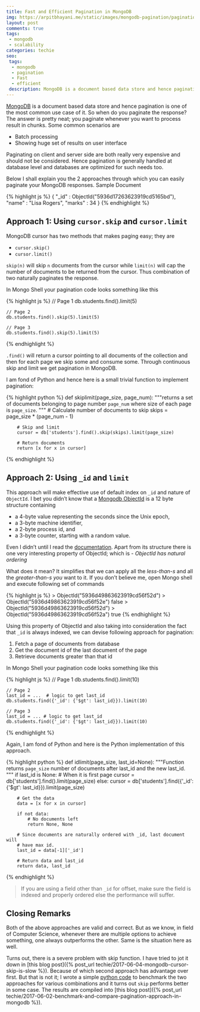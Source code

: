 ```yaml
---
title: Fast and Efficient Pagination in MongoDB
img: https://arpitbhayani.me/static/images/mongodb-pagination/pagination-in-mongod.jpg
layout: post
comments: true
tags:
 - mongodb
 - scalability
categories: techie
seo:
 tags:
  - mongodb
  - pagination
  - Fast
  - efficient
 description: MongoDB is a document based data store and hence pagination is one of the most common use case of it. Find out how you can paginate the results ...
---
```


[MongoDB](https://www.mongodb.com/) is a document based data store and hence pagination is one of the most common use case of it. So when do you paginate the response? The answer is pretty neat; you paginate whenever you want to process result in chunks. Some common scenarios are

- Batch processing
- Showing huge set of results on user interface

Paginating on client and server side are both really very expensive and should not be considered. Hence pagination is generally handled at database level and databases are optimized for such needs too.

Below I shall explain you the 2 approaches through which you can easily paginate your MongoDB responses.
Sample Document

{% highlight js %}
    {
        "_id" : ObjectId("5936d17263623919cd5165bd"),
        "name" : "Lisa Rogers",
        "marks" : 34
    }
{% endhighlight %}

## Approach 1: Using `cursor.skip` and `cursor.limit`

MongoDB cursor has two methods that makes paging easy; they are

- `cursor.skip()`
- `cursor.limit()`

`skip(n)` will skip `n` documents from the cursor while `limit(n)` will cap the number of documents to be returned from the cursor. Thus combination of two naturally paginates the response.

In Mongo Shell your pagination code looks something like this

{% highlight js %}
    // Page 1
    db.students.find().limit(5)

    // Page 2
    db.students.find().skip(5).limit(5)

    // Page 3
    db.students.find().skip(5).limit(5)
{% endhighlight %}

`.find()` will return a cursor pointing to all documents of the collection and then for each page we skip some and consume some. Through continuous skip and limit we get pagination in MongoDB.

I am fond of Python and hence here is a small trivial function to implement pagination:

{% highlight python %}
    def skiplimit(page_size, page_num):
        """returns a set of documents belonging to page number `page_num`
        where size of each page is `page_size`.
        """
        # Calculate number of documents to skip
        skips = page_size * (page_num - 1)

        # Skip and limit
        cursor = db['students'].find().skip(skips).limit(page_size)

        # Return documents
        return [x for x in cursor]
{% endhighlight %}

## Approach 2: Using `_id` and `limit`

This approach will make effective use of default index on `_id` and nature of `ObjectId`.
I bet you didn’t know that a [Mongodb ObjectId](https://docs.mongodb.com/manual/reference/bson-types/#objectid) is a 12 byte structure containing

- a 4-byte value representing the seconds since the Unix epoch,
- a 3-byte machine identifier,
- a 2-byte process id, and
- a 3-byte counter, starting with a random value.

Even I didn’t until I read the [documentation](https://docs.mongodb.com/manual/reference/bson-types/#objectid). Apart from its structure there is one very interesting property of ObjectId; which is - *ObjectId has natural ordering*

What does it mean? It simplifies that we can apply all the *less-than-s* and all the *greater-than-s you* want to it. If you don’t believe me, open Mongo shell and execute following set of commands

{% highlight js %}
    > ObjectId("5936d49863623919cd56f52d") >  ObjectId("5936d49863623919cd56f52e")
    false
    > ObjectId("5936d49863623919cd56f52d") >  ObjectId("5936d49863623919cd56f52a")
    true
{% endhighlight %}

Using this property of ObjectId and also taking into consideration the fact that `_id` is always indexed, we can devise following approach for pagination:

1. Fetch a page of documents from database
2. Get the document id of the last document of the page
3. Retrieve documents greater than that id

In Mongo Shell your pagination code looks something like this

{% highlight js %}
    // Page 1
    db.students.find().limit(10)

    // Page 2
    last_id = ...  # logic to get last_id
    db.students.find({'_id': {'$gt': last_id}}).limit(10)

    // Page 3
    last_id = ... # logic to get last_id
    db.students.find({'_id': {'$gt': last_id}}).limit(10)
{% endhighlight %}

Again, I am fond of Python and here is the Python implementation of this approach.

{% highlight python %}
    def idlimit(page_size, last_id=None):
        """Function returns `page_size` number of documents after last_id
        and the new last_id.
        """
        if last_id is None:
            # When it is first page
            cursor = db['students'].find().limit(page_size)
        else:
            cursor = db['students'].find({'_id': {'$gt': last_id}}).limit(page_size)

        # Get the data      
        data = [x for x in cursor]

        if not data:
            # No documents left
            return None, None

        # Since documents are naturally ordered with _id, last document will
        # have max id.
        last_id = data[-1]['_id']

        # Return data and last_id
        return data, last_id
{% endhighlight %}

> If you are using a field other than `_id` for offset, make sure the field is indexed and properly ordered else the performance will suffer.

## Closing Remarks

Both of the above approaches are valid and correct. But as we know, in field of Computer Science, whenever there are multiple options to achieve something, one always outperforms the other. Same is the situation here as well.

Turns out, there is a severe problem with skip function. I have tried to jot it down in [this blog post]({% post_url techie/2017-06-04-mongodb-cursor-skip-is-slow %}). Because of which second approach has advantage over first. But that is not it; I wrote a simple [python code](https://github.com/arpitbbhayani/mongo-pagination-benchmark) to benchmark the two approaches for various combinations and it turns out `skip` performs better in some case. The results are compiled into [this blog post]({% post_url techie/2017-06-02-benchmark-and-compare-pagination-approach-in-mongodb %}).
